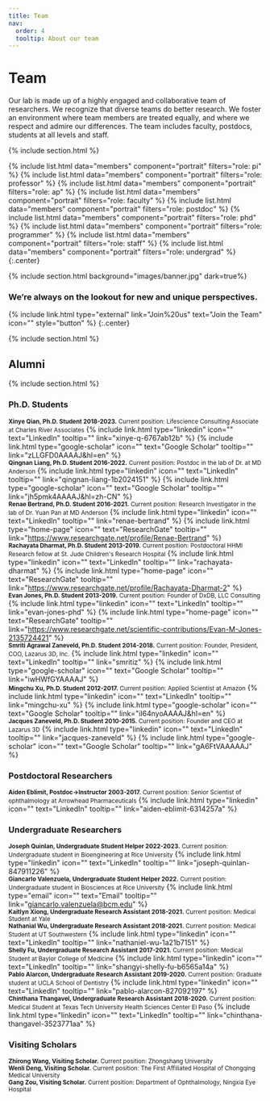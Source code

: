 ```yaml
---
title: Team
nav:
  order: 4
  tooltip: About our team
---
```


# <i class="fas fa-users"></i>Team

Our lab is made up of a highly engaged and collaborative team of researchers. We recognize that diverse teams do better research. We foster an environment where team members are treated equally, and where we respect and admire our differences. The team includes faculty, postdocs, students at all levels and staff.

{% include section.html %}

{%
  include list.html
  data="members"
  component="portrait"
  filters="role: pi"
%}
{%
  include list.html
  data="members"
  component="portrait"
  filters="role: professor"
%}
{%
  include list.html
  data="members"
  component="portrait"
  filters="role: ap"
%}
{%
  include list.html
  data="members"
  component="portrait"
  filters="role: faculty"
%}
{%
  include list.html
  data="members"
  component="portrait"
  filters="role: postdoc"
%}
{%
  include list.html
  data="members"
  component="portrait"
  filters="role: phd"
%}
{%
  include list.html
  data="members"
  component="portrait"
  filters="role: programmer"
%}
{%
  include list.html
  data="members"
  component="portrait"
  filters="role: staff"
%}
{%
  include list.html
  data="members"
  component="portrait"
  filters="role: undergrad"
%}
{:.center}

{% include section.html background="images/banner.jpg" dark=true%}

### We’re always on the lookout for new and unique perspectives. 

{% include link.html type="external" link="Join%20us" text="Join the Team" icon="" style="button" %} 
{:.center}

{% include section.html %}

## Alumni

{% include section.html %}
### Ph.D. Students
<small><b>Xinye Qian, Ph.D. Student 2018-2023.</b> Current position: Lifescience Consulting Associate at Charles River Associates</small>
{%
  include link.html
  type="linkedin"
  icon=""
  text="LinkedIn"
  tooltip=""
  link="xinye-q-6767ab12b"
%}
{%
  include link.html
  type="google-scholar"
  icon=""
  text="Google Scholar"
  tooltip=""
  link="zLLGFD0AAAAJ&hl=en"
%}<br>
<small><b>Qingnan Liang, Ph.D. Student 2016-2022.</b> Current position: Postdoc in the lab of Dr. at MD Anderson</small>
{%
  include link.html
  type="linkedin"
  icon=""
  text="LinkedIn"
  tooltip=""
  link="qingnan-liang-1b2024151"
%}
{%
  include link.html
  type="google-scholar"
  icon=""
  text="Google Scholar"
  tooltip=""
  link="jh5pmk4AAAAJ&hl=zh-CN"
%}<br>
<small><b>Renae Bertrand, Ph.D. Student 2016-2021.</b> Current position: Research Investigator in the lab of Dr. Yuan Pan at MD Anderson</small>
{%
  include link.html
  type="linkedin"
  icon=""
  text="LinkedIn"
  tooltip=""
  link="renae-bertrand"
%}
{%
  include link.html
  type="home-page"
  icon=""
  text="ResearchGate"
  tooltip=""
  link="https://www.researchgate.net/profile/Renae-Bertrand"
%}<br>
<small><b>Rachayata Dharmat, Ph.D. Student 2013-2019.</b> Current position: Postdoctoral HHMI Research fellow at St. Jude Children's Research Hospital</small>
{%
  include link.html
  type="linkedin"
  icon=""
  text="LinkedIn"
  tooltip=""
  link="rachayata-dharmat"
%}
{%
  include link.html
  type="home-page"
  icon=""
  text="ResearchGate"
  tooltip=""
  link="https://www.researchgate.net/profile/Rachayata-Dharmat-2"
%}<br>
<small><b>Evan Jones, Ph.D. Student 2013-2019.</b> Current position: Founder of DxDB, LLC Consulting</small>
{%
  include link.html
  type="linkedin"
  icon=""
  text="LinkedIn"
  tooltip=""
  link="evan-jones-phd"
%}
{%
  include link.html
  type="home-page"
  icon=""
  text="ResearchGate"
  tooltip=""
  link="https://www.researchgate.net/scientific-contributions/Evan-M-Jones-2135724421"
%}<br>
<small><b>Smriti Agrawal Zaneveld, Ph.D. Student 2014-2018.</b> Current position: Founder, President, COO, Lazarus 3D, Inc.</small>
{%
  include link.html
  type="linkedin"
  icon=""
  text="LinkedIn"
  tooltip=""
  link="smritiz"
%}
{%
  include link.html
  type="google-scholar"
  icon=""
  text="Google Scholar"
  tooltip=""
  link="iwHWfGYAAAAJ"
%}<br>
<small><b>Mingchu Xu, Ph.D. Student 2012-2017.</b> Current position: Applied Scientist at Amazon</small>
{%
  include link.html
  type="linkedin"
  icon=""
  text="LinkedIn"
  tooltip=""
  link="mingchu-xu"
%}
{%
  include link.html
  type="google-scholar"
  icon=""
  text="Google Scholar"
  tooltip=""
  link="iI64nyoAAAAJ&hl=en"
%}<br>
<small><b>Jacques Zaneveld, Ph.D. Student 2010-2015.</b> Current position: Founder and CEO at Lazarus 3D</small>
{%
  include link.html
  type="linkedin"
  icon=""
  text="LinkedIn"
  tooltip=""
  link="jacques-zaneveld"
%}
{%
  include link.html
  type="google-scholar"
  icon=""
  text="Google Scholar"
  tooltip=""
  link="gA6FtVAAAAAJ"
%}<br>

### Postdoctoral Researchers
<small><b>Aiden Eblimit, Postdoc->Instructor 2003-2017.</b> Current position: Senior Scientist of ophthalmology at Arrowhead Pharmaceuticals</small>
{%
  include link.html
  type="linkedin"
  icon=""
  text="LinkedIn"
  tooltip=""
  link="aiden-eblimit-6314257a"
%}<br>

### Undergraduate Researchers
<small><b>Joseph Quinlan, Undergraduate Student Helper 2022-2023.</b> Current position: Undergraduate student in Bioengineering at Rice University</small>
{%
  include link.html
  type="linkedin"
  icon=""
  text="LinkedIn"
  tooltip=""
  link="joseph-quinlan-847911226"
%}<br>
<small><b>Giancarlo Valenzuela, Undergraduate Student Helper 2022.</b> Current position: Undergraduate student in Biosciences at Rice University</small>
{%
  include link.html
  type="email"
  icon=""
  text="Email"
  tooltip=""
  link="giancarlo.valenzuela@bcm.edu"
%}<br>
<small><b>Kaitlyn Xiong, Undergraduate Research Assistant 2018-2021.</b> Current position: Medical Student at Yale</small><br>
<small><b>Nathanial Wu, Undergraduate Research Assistant 2018-2021.</b> Current position: Medical Student at UT Southwestern</small>
{%
  include link.html
  type="linkedin"
  icon=""
  text="LinkedIn"
  tooltip=""
  link="nathaniel-wu-1a21b7151"
%}<br>
<small><b>Shelly Fu, Undergraduate Research Assistant 2017-2021.</b> Current position: Medical Student at Baylor College of Medicine</small>
{%
  include link.html
  type="linkedin"
  icon=""
  text="LinkedIn"
  tooltip=""
  link="shangyi-shelly-fu-b6565a14a"
%}<br>
<small><b>Pablo Alarcon, Undergraduate Research Assistant 2019-2020.</b> Current position: Graduate student at UCLA School of Dentistry</small>
{%
  include link.html
  type="linkedin"
  icon=""
  text="LinkedIn"
  tooltip=""
  link="pablo-alarcon-827092197"
%}<br>
<small><b>Chinthana Thangavel, Undergraduate Research Assistant 2018-2020.</b> Current position: Medical Student at Texas Tech University Health Sciences Center El Paso</small>
{%
  include link.html
  type="linkedin"
  icon=""
  text="LinkedIn"
  tooltip=""
  link="chinthana-thangavel-3523771aa"
%}<br>

### Visiting Scholars
<small><b>Zhirong Wang, Visiting Scholar.</b> Current position: Zhongshang University</small><br>
<small><b>Wenli Deng, Visiting Scholar.</b> Current position: The First Affiliated Hospital of Chongqing Medical University</small><br>
<small><b>Gang Zou, Visiting Scholar.</b> Current position: Department of Ophthalmology, Ningxia Eye Hospital</small><br>
